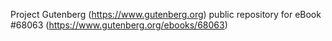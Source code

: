 Project Gutenberg (https://www.gutenberg.org) public repository for eBook #68063 (https://www.gutenberg.org/ebooks/68063)
